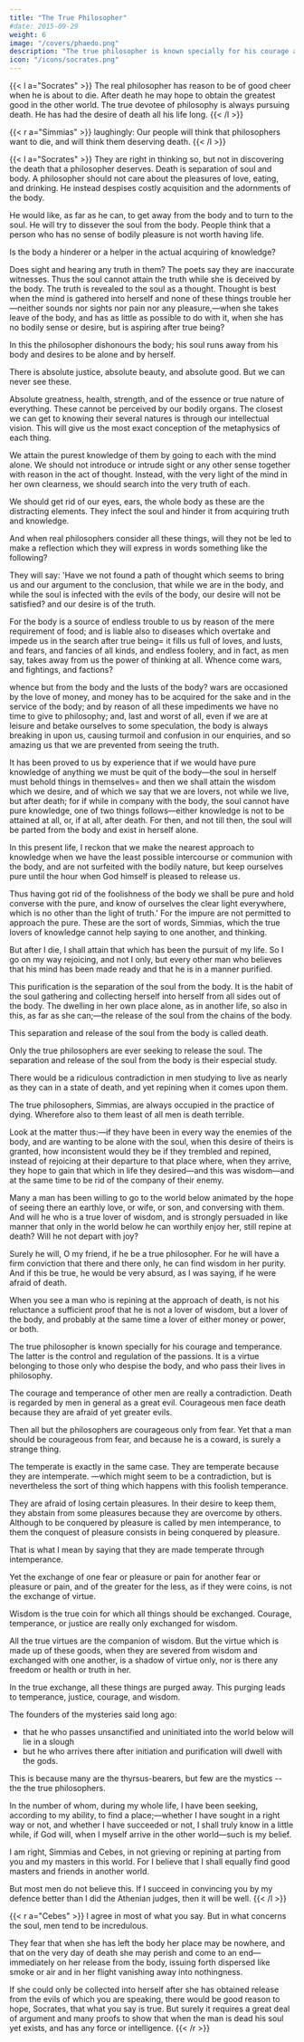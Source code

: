 ```yaml
---
title: "The True Philosopher"
#date: 2015-09-29
weight: 6
image: "/covers/phaedo.png"
description: "The true philosopher is known specially for his courage and temperance. The latter is the control and regulation of the passions. It is a virtue belonging to those only who despise the body, and who pass their lives in philosophy"
icon: "/icons/socrates.png"
---
```



{{< l a="Socrates" >}}
The real philosopher has reason to be of good cheer when he is about to die. After death he may hope to obtain the greatest good in the other world. The true devotee of philosophy is always pursuing death. He has had the desire of death all his life long.
{{< /l >}}


{{< r a="Simmias" >}}
laughingly: Our people will think that philosophers want to die, and will think them deserving death. 
{{< /l >}}

{{< l a="Socrates" >}}
They are right in thinking so, but not in discovering the death that a philosopher deserves. Death is separation of soul and body. A philosopher should not care about the pleasures of love, eating, and drinking. He instead despises costly acquisition and the adornments of the body. 

He would like, as far as he can, to get away from the body and to turn to the soul. He will try to dissever the soul from the body. People think that a person who has no sense of bodily pleasure is not worth having life.

Is the body a hinderer or a helper in the actual acquiring of knowledge? 

Does sight and hearing any truth in them? The poets say they are inaccurate witnesses. Thus the soul cannot attain the truth while she is deceived by the body. The truth is revealed to the soul as a thought. Thought is best when the mind is gathered into herself and none of these things trouble her—neither sounds nor sights nor pain nor any pleasure,—when she takes leave of the body, and has as little as possible to do with it, when she has no bodily sense or desire, but is aspiring after true being?

In this the philosopher dishonours the body; his soul runs away from his body and desires to be alone and by herself.

There is absolute justice, absolute beauty, and absolute good.  But we can never see these. 

Absolute greatness, health, strength, and of the essence or true nature of everything. These cannot be perceived by our bodily organs. The closest we can get to knowing their several natures is through our intellectual vision. This will give us the most exact conception of the metaphysics <!-- essence --> of each thing.

We attain the purest knowledge of them by going to each with the mind alone. We should not introduce or intrude sight or any other sense together with reason in the act of thought. Instead, with the very light of the mind in her own clearness, we should search into the very truth of each. 

We should get rid of our eyes, ears, the whole body as these are the distracting elements. They infect the soul and hinder it from acquiring truth and knowledge. 

And when real philosophers consider all these things, will they not be led to make a reflection which they will express in words something like the following? 

They will say: 'Have we not found a path of thought which seems to bring us and our argument to the conclusion, that while we are in the body, and while the soul is infected with the evils of the body, our desire will not be satisfied? and our desire is of the truth. 

For the body is a source of endless trouble to us by reason of the mere requirement of food; and is liable also to diseases which overtake and impede us in the search after true being= it fills us full of loves, and lusts, and fears, and fancies of all kinds, and endless foolery, and in fact, as men say, takes away from us the power of thinking at all. Whence come wars, and fightings, and factions? 

whence but from the body and the lusts of the body? wars are occasioned by the love of money, and money has to be acquired for the sake and in the service of the body; and by reason of all these impediments we have no time to give to philosophy; and, last and worst of all, even if we are at leisure and betake ourselves to some speculation, the body is always breaking in upon us, causing turmoil and confusion in our enquiries, and so amazing us that we are prevented from seeing the truth. 

It has been proved to us by experience that if we would have pure knowledge of anything we must be quit of the body—the soul in herself must behold things in themselves= and then we shall attain the wisdom which we desire, and of which we say that we are lovers, not while we live, but after death; for if while in company with the body, the soul cannot have pure knowledge, one of two things follows—either knowledge is not to be attained at all, or, if at all, after death. For then, and not till then, the soul will be parted from the body and exist in herself alone. 

In this present life, I reckon that we make the nearest approach to knowledge when we have the least possible intercourse or communion with the body, and are not surfeited with the bodily nature, but keep ourselves pure until the hour when God himself is pleased to release us.

Thus having got rid of the foolishness of the body we shall be pure and hold converse with the pure, and know of ourselves the clear light everywhere, which is no other than the light of truth.' For the impure are not permitted to approach the pure. These are the sort of words, Simmias, which the true lovers of knowledge cannot help saying to one another, and thinking.


But after I die, I shall attain that which has been the pursuit of my life. So I go on my way rejoicing, and not I only, but every other man who believes that his mind has been made ready and that he is in a manner purified.

This purification is the separation of the soul from the body. It is the habit of the soul gathering and collecting herself into herself from all sides out of the body. The dwelling in her own place alone, as in another life, so also in this, as far as she can;—the release of the soul from the chains of the body. 

This separation and release of the soul from the body is called death.

Only the true philosophers are ever seeking to release the soul. The separation and release of the soul from the body is their especial study. 

There would be a ridiculous contradiction in men studying to live as nearly as they can in a state of death, and yet repining when it comes upon them.

The true philosophers, Simmias, are always occupied in the practice of dying. Wherefore also to them least of all men is death terrible. 

Look at the matter thus:—if they have been in every way the enemies of the body, and are wanting to be alone with the soul, when this desire of theirs is granted, how inconsistent would they be if they trembled and repined, instead of rejoicing at their departure to that place where, when they arrive, they hope to gain that which in life they desired—and this was wisdom—and at the same time to be rid of the company of their enemy. 

Many a man has been willing to go to the world below animated by the hope of seeing there an earthly love, or wife, or son, and conversing with them. And will he who is a true lover of wisdom, and is strongly persuaded in like manner that only in the world below he can worthily enjoy her, still repine at death? Will he not depart with joy? 

Surely he will, O my friend, if he be a true philosopher. For he will have a firm conviction that there and there only, he can find wisdom in her purity. And if this be true, he would be very absurd, as I was saying, if he were afraid of death.

When you see a man who is repining at the approach of death, is not his reluctance a sufficient proof that he is not a lover of wisdom, but a lover of the body, and probably at the same time a lover of either money or power, or both.

The true philosopher is known specially for his courage and temperance. The latter is the control and regulation of the passions. It is a virtue belonging to those only who despise the body, and who pass their lives in philosophy.

The courage and temperance of other men are really a contradiction. Death is regarded by men in general as a great evil. Courageous men face death because they are afraid of yet greater evils. 

Then all but the philosophers are courageous only from fear. Yet that a man should be courageous from fear, and because he is a coward, is surely a strange thing.

The temperate is exactly in the same case. They are temperate because they are intemperate. —which might seem to be a contradiction, but is nevertheless the sort of thing which happens with this foolish temperance. 

They are afraid of losing certain pleasures. In their desire to keep them, they abstain from some pleasures because they are overcome by others. Although to be conquered by pleasure is called by men intemperance, to them the conquest of pleasure consists in being conquered by pleasure. 

That is what I mean by saying that they are made temperate through intemperance.

Yet the exchange of one fear or pleasure or pain for another fear or pleasure or pain, and of the greater for the less, as if they were coins, is not the exchange of virtue. 

Wisdom is the true coin for which all things should be exchanged. Courage, temperance, or justice are really only exchanged for wisdom. 

All the true virtues are the companion of wisdom. <!-- , no matter what fears or pleasures or other similar goods or evils may or may not attend her? --> But the virtue which is made up of these goods, when they are severed from wisdom and exchanged with one another, is a shadow of virtue only, nor is there any freedom or health or truth in her.

In the true exchange, all these things are purged away. This purging leads to temperance, justice, courage, and wisdom. 

The founders of the mysteries said long ago:
- that he who passes unsanctified and uninitiated into the world below will lie in a slough
- but he who arrives there after initiation and purification will dwell with the gods. 

This is because many are the thyrsus-bearers, but few are the mystics -- the the true philosophers.

In the number of whom, during my whole life, I have been seeking, according to my ability, to find a place;—whether I have sought in a right way or not, and whether I have succeeded or not, I shall truly know in a little while, if God will, when I myself arrive in the other world—such is my belief.

I am right, Simmias and Cebes, in not grieving or repining at parting from you and my masters in this world. For I believe that I shall equally find good masters and friends in another world. 

But most men do not believe this. If I succeed in convincing you by my defence better than I did the Athenian judges, then it will be well.
{{< /l >}}


{{< r a="Cebes" >}}
I agree in most of what you say. But in what concerns the soul, men tend to be incredulous. 

They fear that when she has left the body her place may be nowhere, and that on the very day of death she may perish and come to an end—immediately on her release from the body, issuing forth dispersed like smoke or air and in her flight vanishing away into nothingness. 

If she could only be collected into herself after she has obtained release from the evils of which you are speaking, there would be good reason to hope, Socrates, that what you say is true. But surely it requires a great deal of argument and many proofs to show that when the man is dead his soul yet exists, and has any force or intelligence.
{{< /r >}}

